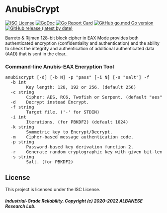 # AnubisCrypt
[![ISC License](http://img.shields.io/badge/license-ISC-blue.svg)](https://github.com/pedroalbanese/anubiscrypt/blob/master/LICENSE.md) 
[![GoDoc](https://godoc.org/github.com/pedroalbanese/anubiscrypt?status.png)](http://godoc.org/github.com/pedroalbanese/anubiscrypt)
[![Go Report Card](https://goreportcard.com/badge/github.com/pedroalbanese/anubiscrypt)](https://goreportcard.com/report/github.com/pedroalbanese/anubiscrypt)
[![GitHub go.mod Go version](https://img.shields.io/github/go-mod/go-version/pedroalbanese/anubiscrypt)](https://golang.org)
[![GitHub release (latest by date)](https://img.shields.io/github/v/release/pedroalbanese/anubiscrypt)](https://github.com/pedroalbanese/anubiscrypt/releases)  

Barreto & Rijmen 128-bit block cipher in EAX Mode provides both authenticated encryption (confidentiality and authentication) and the ability to check the integrity and authentication of additional authenticated data (AAD) that is sent in the clear..
### Command-line Anubis-EAX Encryption Tool
<pre>anubiscrypt [-d] [-b N] -p "pass" [-i N] [-s "salt"] -f <file.ext>
  -b int
        Key length: 128, 192 or 256. (default 256)
  -c string
        Cipher: AES, RC6, Twofish or Serpent. (default "aes")
  -d    Decrypt instead Encrypt.
  -f string
        Target file. ('-' for STDIN)
  -i int
        Iterations. (for PBKDF2) (default 1024)
  -k string
        Symmetric key to Encrypt/Decrypt.
  -m    Cipher-based message authentication code.
  -p string
        Password-based key derivation function 2.
  -r    Generate random cryptographic key with given bit-length.
  -s string
        Salt. (for PBKDF2)</pre>

## License

This project is licensed under the ISC License.

##### Industrial-Grade Reliability. Copyright (c) 2020-2022 ALBANESE Research Lab.
